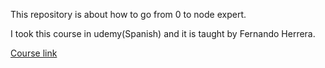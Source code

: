 This repository is about how to go from 0 to node expert.

I took this course in udemy(Spanish) and it is taught by Fernando Herrera.

[Course link](https://www.udemy.com/share/1013OA3@x7i3wffAPEVwy0TmoomYcv0xREqi_oJHdfVrTP0jJz0uMD088ymvezVa-RG4NapOGLA==/)
